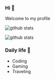 ### Hi 👋
Welcome to my profile

![github stats](https://github-readme-stats.vercel.app/api?username=zeirash&show_icons=true)

![github stats](https://github-readme-stats.vercel.app/api/top-langs/?username=zeirash)

### Daily life 💬
- Coding
- Gaming
- Traveling
